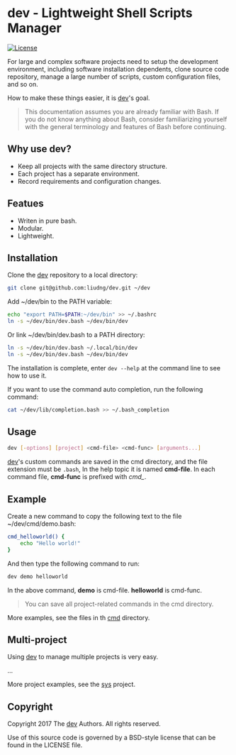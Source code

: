 # dev - Lightweight Shell Scripts Manager

[![License](https://img.shields.io/badge/license-BSD-blue.svg?style=flat)](https://github.com/liudng/dev/blob/master/LICENSE)

For large and complex software projects need to setup the development
environment, including software installation dependents,  clone source code
repository, manage a large number of scripts, custom configuration files, and so on.

How to make these things easier, it is [dev](https://github.com/liudng/dev)'s goal.

> This documentation assumes you are already familiar with Bash. If you do not know anything about Bash, consider familiarizing yourself with the general terminology and features of Bash before continuing.

## Why use dev?

* Keep all projects with the same directory structure.
* Each project has a separate environment.
* Record requirements and configuration changes.

## Featues

* Writen in pure bash.
* Modular.
* Lightweight.

## Installation

Clone the [dev](https://github.com/liudng/dev) repository to a local directory:

```sh
git clone git@github.com:liudng/dev.git ~/dev
```

Add ~/dev/bin to the PATH variable:

```sh
echo "export PATH=$PATH:~/dev/bin" >> ~/.bashrc
ln -s ~/dev/bin/dev.bash ~/dev/bin/dev
```

Or link ~/dev/bin/dev.bash to a PATH directory:

```sh
ln -s ~/dev/bin/dev.bash ~/.local/bin/dev
ln -s ~/dev/bin/dev.bash ~/dev/bin/dev
```

The installation is complete, enter `dev --help` at the command line to see how to use it.

If you want to use the command auto completion, run the following command:

```sh
cat ~/dev/lib/completion.bash >> ~/.bash_completion
```

## Usage

```sh
dev [-options] [project] <cmd-file> <cmd-func> [arguments...]
```

[dev](https://github.com/liudng/dev)'s custom commands are saved in the cmd directory, and the file extension
must be `.bash`, In the help topic it is named **cmd-file**. In each command
file, **cmd-func** is prefixed with *cmd_*.

## Example

Create a new command to copy the following text to the file ~/dev/cmd/demo.bash:

```sh
cmd_helloworld() {
    echo "Hello world!"
}
```

And then type the following command to run:

```sh
dev demo helloworld
```

In the above command, **demo** is cmd-file. **helloworld** is cmd-func.

> You can save all project-related commands in the cmd directory.

More examples, see the files in th [cmd](https://github.com/liudng/dev/tree/master/cmd) directory.

## Multi-project

Using [dev](https://github.com/liudng/dev) to manage multiple projects is very easy.

...

More project examples, see the [sys](https://github.com/liudng/sys) project.

## Copyright

Copyright 2017 The [dev](https://github.com/liudng/dev) Authors. All rights reserved.

Use of this source code is governed by a BSD-style license that can be found in the LICENSE file.
